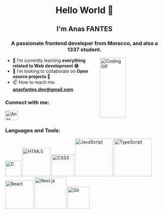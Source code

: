 <h1 align="center">Hello World 👋</h1>
<h2 align="center">I'm Anas FANTES</h2>
<h3 align="center">A passionate frontend developer from Morocco, and also a 1337 student.</h3>

<img align="right" alt="Coding GIF" width="40%" height="190px" src="https://i.pinimg.com/originals/e4/26/70/e426702edf874b181aced1e2fa5c6cde.gif" />

- 🌱 I’m currently learning **everything related to Web development 😄**
- 👯 I’m looking to collaborate on **Open source projects 🤝**
- 📫 How to reach me: **anasfantes.dev@gmail.com**

<h3 align="left">Connect with me:</h3>
<p align="left">
<a href="https://www.linkedin.com/in/anas-fantes/" target="blank"><img align="center" src="https://raw.githubusercontent.com/rahuldkjain/github-profile-readme-generator/master/src/images/icons/Social/linked-in-alt.svg" alt="Anas FANTES LinkedIn" height="30" width="40" /></a>
</p>

<h3 align="left">Languages and Tools:</h3>
<p align="left">
  <img alt="C" src="https://img.shields.io/badge/C-A8B9CC?style=flat-square&logo=c&logoColor=black" width="50">
  <img alt="HTML5" src="https://img.shields.io/badge/HTML5-E34F26?style=flat-square&logo=html5&logoColor=white" width="90">
  <img alt="CSS3" src="https://img.shields.io/badge/CSS3-1572B6?style=flat-square&logo=css3&logoColor=white" width="70">
  <img alt="JavaScript" src="https://img.shields.io/badge/JavaScript-F7DF1E?style=flat-square&logo=javascript&logoColor=black" width="120">
  <img alt="TypeScript" src="https://img.shields.io/badge/TypeScript-3178C6?style=flat-square&logo=typescript&logoColor=white" width="120">
  <img alt="React" src="https://img.shields.io/badge/React-61DAFB?style=flat-square&logo=react&logoColor=black" width="90">
  <img alt="Next.js" src="https://img.shields.io/badge/Next.js-000000?style=flat-square&logo=next.js&logoColor=white" width="100">
  <img alt="Git" src="https://img.shields.io/badge/Git-F05032?style=flat-square&logo=git&logoColor=white" width="70">
</p>

<!--- TOOLS LINKS -->
[javascript]: https://www.javascript.com/
[typescript]: https://www.typescriptlang.org/
[html]: https://developer.mozilla.org/en-US/docs/Web/HTML
[css]: https://developer.mozilla.org/en-US/docs/Web/CSS
[reactjs]: https://reactjs.org/
[nextjs]: https://nextjs.org/
[git]: https://git-scm.com/
[c]: https://en.wikipedia.org/wiki/C_(programming_language)
